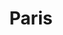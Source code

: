 ---
title:			"Paris"
post_path:	2017-11-18-paris
lon:				2.3522
lat:				48.8566
date_start:	2017_11_18
date_end:		2017_11_18
metadata:
  - title:  cities
    list:
      - Paris
  - title:  countries
    list:
      - France
  - title:  continents
    list:
      - Europe
photos:
  - ext:		01.jpg
    class:	horizontal
---
